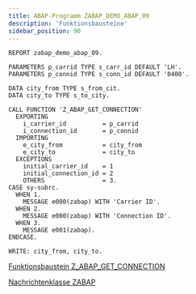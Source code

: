 ```yaml
---
title: ABAP-Programm ZABAP_DEMO_ABAP_09
description: 'Funktionsbausteine'
sidebar_position: 90
---
```


```abap
REPORT zabap_demo_abap_09.

PARAMETERS p_carrid TYPE s_carr_id DEFAULT 'LH'.
PARAMETERS p_connid TYPE s_conn_id DEFAULT '0400'.

DATA city_from TYPE s_from_cit.
DATA city_to TYPE s_to_city.

CALL FUNCTION 'Z_ABAP_GET_CONNECTION'
  EXPORTING
    i_carrier_id          = p_carrid
    i_connection_id       = p_connid
  IMPORTING
    e_city_from           = city_from
    e_city_to             = city_to
  EXCEPTIONS
    initial_carrier_id    = 1
    initial_connection_id = 2
    OTHERS                = 3.
CASE sy-subrc.
  WHEN 1.
    MESSAGE e000(zabap) WITH 'Carrier ID'.
  WHEN 2.
    MESSAGE e000(zabap) WITH 'Connection ID'.
  WHEN 3.
    MESSAGE e001(zabap).
ENDCASE.

WRITE: city_from, city_to.
```

[Funktionsbaustein Z_ABAP_GET_CONNECTION](module_get_connection.md)

[Nachrichtenklasse ZABAP](message_class_abap.md)
